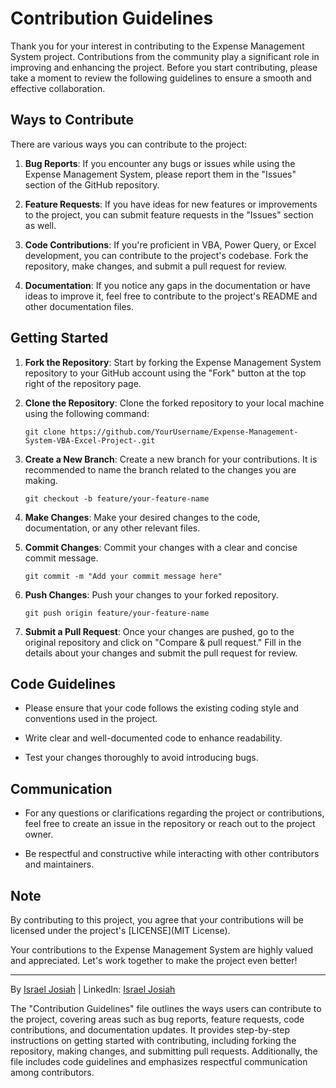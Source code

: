 # Contribution Guidelines

Thank you for your interest in contributing to the Expense Management System project. Contributions from the community play a significant role in improving and enhancing the project. Before you start contributing, please take a moment to review the following guidelines to ensure a smooth and effective collaboration.

## Ways to Contribute

There are various ways you can contribute to the project:

1. **Bug Reports**: If you encounter any bugs or issues while using the Expense Management System, please report them in the "Issues" section of the GitHub repository.

2. **Feature Requests**: If you have ideas for new features or improvements to the project, you can submit feature requests in the "Issues" section as well.

3. **Code Contributions**: If you're proficient in VBA, Power Query, or Excel development, you can contribute to the project's codebase. Fork the repository, make changes, and submit a pull request for review.

4. **Documentation**: If you notice any gaps in the documentation or have ideas to improve it, feel free to contribute to the project's README and other documentation files.

## Getting Started

1. **Fork the Repository**: Start by forking the Expense Management System repository to your GitHub account using the "Fork" button at the top right of the repository page.

2. **Clone the Repository**: Clone the forked repository to your local machine using the following command:

   ```
   git clone https://github.com/YourUsername/Expense-Management-System-VBA-Excel-Project-.git
   ```

3. **Create a New Branch**: Create a new branch for your contributions. It is recommended to name the branch related to the changes you are making.

   ```
   git checkout -b feature/your-feature-name
   ```

4. **Make Changes**: Make your desired changes to the code, documentation, or any other relevant files.

5. **Commit Changes**: Commit your changes with a clear and concise commit message.

   ```
   git commit -m "Add your commit message here"
   ```

6. **Push Changes**: Push your changes to your forked repository.

   ```
   git push origin feature/your-feature-name
   ```

7. **Submit a Pull Request**: Once your changes are pushed, go to the original repository and click on "Compare & pull request." Fill in the details about your changes and submit the pull request for review.

## Code Guidelines

- Please ensure that your code follows the existing coding style and conventions used in the project.

- Write clear and well-documented code to enhance readability.

- Test your changes thoroughly to avoid introducing bugs.

## Communication

- For any questions or clarifications regarding the project or contributions, feel free to create an issue in the repository or reach out to the project owner.

- Be respectful and constructive while interacting with other contributors and maintainers.

## Note

By contributing to this project, you agree that your contributions will be licensed under the project's [LICENSE](MIT License).

Your contributions to the Expense Management System are highly valued and appreciated. Let's work together to make the project even better!

---

By [Israel Josiah](https://github.com/IsraelVow) | LinkedIn: [Israel Josiah](https://www.linkedin.com/in/israeljosiah/)

The "Contribution Guidelines" file outlines the ways users can contribute to the project, covering areas such as bug reports, feature requests, code contributions, and documentation updates. It provides step-by-step instructions on getting started with contributing, including forking the repository, making changes, and submitting pull requests. Additionally, the file includes code guidelines and emphasizes respectful communication among contributors.